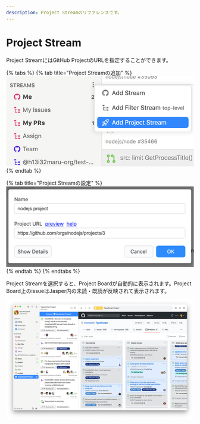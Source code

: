 ```yaml
---
description: Project Streamのリファレンスです。
---
```


# Project Stream

Project StreamにはGitHub ProjectのURLを指定することができます。

{% tabs %}
{% tab title="Project Streamの追加" %}
![](../.gitbook/assets/add-project-stream.png)
{% endtab %}

{% tab title="Project Streamの設定" %}
![](../.gitbook/assets/project_stream_editor.png)
{% endtab %}
{% endtabs %}

Project Streamを選択すると、Project Boardが自動的に表示されます。Project Board上のissueはJasper内の未読・既読が反映されて表示されます。

![](../.gitbook/assets/project-kanban.png)

